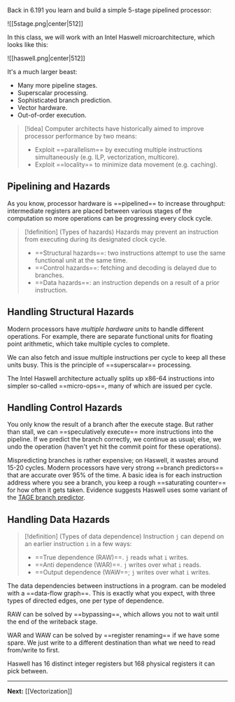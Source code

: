 Back in 6.191 you learn and build a simple 5-stage pipelined processor:

![[5stage.png|center|512]]

In this class, we will work with an Intel Haswell microarchitecture, which looks like this:

![[haswell.png|center|512]]

It's a much larger beast:

* Many more pipeline stages.
* Superscalar processing.
* Sophisticated branch prediction.
* Vector hardware.
* Out-of-order execution.

> [!idea]
> Computer architects have historically aimed to improve processor performance by two means:
> 
> * Exploit ==parallelism== by executing multiple instructions simultaneously (e.g. ILP, vectorization, multicore).
> * Exploit ==locality== to minimize data movement (e.g. caching).

## Pipelining and Hazards

As you know, processor hardware is ==pipelined== to increase throughput: intermediate registers are placed between various stages of the computation so more operations can be progressing every clock cycle.

> [!definition] (Types of hazards)
> Hazards may prevent an instruction from executing during its designated clock cycle.
> 
> * ==Structural hazards==: two instructions attempt to use the same functional unit at the same time.
> * ==Control hazards==: fetching and decoding is delayed due to branches.
> * ==Data hazards==: an instruction depends on a result of a prior instruction.

## Handling Structural Hazards

Modern processors have *multiple hardware units* to handle different operations. For example, there are separate functional units for floating point arithmetic, which take multiple cycles to complete.

We can also fetch and issue multiple instructions per cycle to keep all these units busy. This is the principle of ==superscalar== processing.

The Intel Haswell architecture actually splits up x86-64 instructions into simpler so-called ==micro-ops==, many of which are issued per cycle.

## Handling Control Hazards

You only know the result of a branch after the execute stage. But rather than stall, we can ==speculatively execute== more instructions into the pipeline. If we predict the branch correctly, we continue as usual; else, we undo the operation (haven't yet hit the commit point for these operations).

Mispredicting branches is rather expensive; on Haswell, it wastes around 15-20 cycles. Modern processors have very strong ==branch predictors== that are accurate over 95% of the time. A basic idea is for each instruction address where you see a branch, you keep a rough ==saturating counter== for how often it gets taken. Evidence suggests Haswell uses some variant of the [TAGE branch predictor](https://jilp.org/vol8/v8paper1.pdf).

## Handling Data Hazards

> [!definition] (Types of data dependence)
> Instruction `j` can depend on an earlier instruction `i` in a few ways:
> 
> * ==True dependence (RAW)==. `j` reads what `i` writes.
> * ==Anti dependence (WAR)==. `j` writes over what `i` reads.
> * ==Output dependence (WAW==; `j` writes over what `i` writes.

The data dependencies between instructions in a program. can be modeled with a ==data-flow graph==. This is exactly what you expect, with three types of directed edges, one per type of dependence.

RAW can be solved by ==bypassing==, which allows you not to wait until the end of the writeback stage.

WAR and WAW can be solved by ==register renaming== if we have some spare. We just write to a different destination than what we need to read from/write to first.

Haswell has 16 distinct integer registers but 168 physical registers it can pick between.

---

**Next:** [[Vectorization]]
